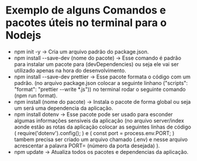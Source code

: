 # Exemplo de alguns Comandos e pacotes úteis no terminal para o Nodejs


- npm init -y -> Cria um arquivo padrão do package.json.
- npm install --save-dev (nome do pacote) -> Esse comando é padrão para instalar um pacote para (devDependencies) ou seja ele vai ser utilizado apenas na hora do desenvolvimento.
- npm install --save-dev prettier -> Esse pacote formata o código com um padrão. (no arquivo package.json colocar a seguinte linhano ("scripts": "format": "prettier --write *.js")) no terminal rodar o seguinte comando (npm run format).
- npm install (nome do pacote) -> Instala o pacote de forma global ou seja um será uma dependencia da aplicação.
- npm install dotenv -> Esse pacote pode ser usado para esconder algumas informações sensiveis da aplicação (no arquivo server/index aonde estão as rotas da aplicação colocar as seguintes linhas de código ( require('dotenv').config(); ) e ( const port = process.env.PORT;  ) tambem precisa ser criado um arquivo chamado (.env) e nesse arquivo acrescentar a palavra PORT= (número da porta desejada) ).
- npm update -> Atualiza todos os pacotes e dependencias da aplicação.